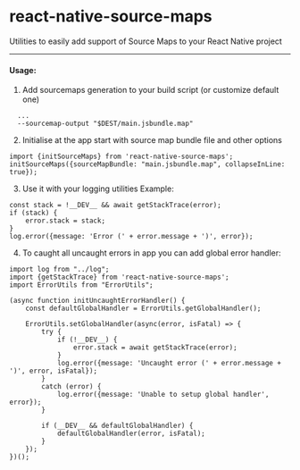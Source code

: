 # react-native-source-maps
Utilities to easily add support of Source Maps to your React Native project

----------
#### Usage:
1) Add sourcemaps generation to your build script (or customize default one)
```
  ...
  --sourcemap-output "$DEST/main.jsbundle.map"
```


2) Initialise at the app start with source map bundle file and other options
```
import {initSourceMaps} from 'react-native-source-maps';
initSourceMaps({sourceMapBundle: "main.jsbundle.map", collapseInLine: true});
```

3) Use it with your logging utilities
Example:
```
const stack = !__DEV__ && await getStackTrace(error);
if (stack) {
    error.stack = stack;
}
log.error({message: 'Error (' + error.message + ')', error});
```

4) To caught all uncaught errors in app you can add global error handler:
```
import log from "../log";
import {getStackTrace} from 'react-native-source-maps';
import ErrorUtils from "ErrorUtils";

(async function initUncaughtErrorHandler() {
	const defaultGlobalHandler = ErrorUtils.getGlobalHandler();

	ErrorUtils.setGlobalHandler(async(error, isFatal) => {
		try {
			if (!__DEV__) {
				error.stack = await getStackTrace(error);
			}
			log.error({message: 'Uncaught error (' + error.message + ')', error, isFatal});
		}
		catch (error) {
			log.error({message: 'Unable to setup global handler', error});
		}

		if (__DEV__ && defaultGlobalHandler) {
			defaultGlobalHandler(error, isFatal);
		}
	});
})();
```

